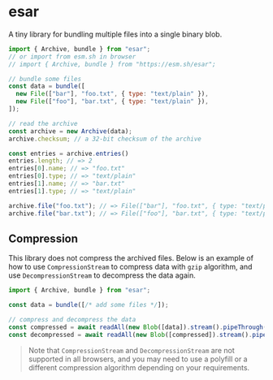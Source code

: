 # esar

A tiny library for bundling multiple files into a single binary blob.

```js
import { Archive, bundle } from "esar";
// or import from esm.sh in browser
// import { Archive, bundle } from "https://esm.sh/esar";

// bundle some files
const data = bundle([
  new File(["bar"], "foo.txt", { type: "text/plain" }),
  new File(["foo"], "bar.txt", { type: "text/plain" }),
]);

// read the archive
const archive = new Archive(data);
archive.checksum; // a 32-bit checksum of the archive

const entries = archive.entries()
entries.length; // => 2
entries[0].name; // => "foo.txt"
entries[0].type; // => "text/plain"
entries[1].name; // => "bar.txt"
entries[1].type; // => "text/plain"

archive.file("foo.txt"); // => File(["bar"], "foo.txt", { type: "text/plain" })
archive.file("bar.txt"); // => File(["foo"], "bar.txt", { type: "text/plain" })
```

## Compression

This library does not compress the archived files. Below is an example of how to use `CompressionStream` to compress data
with `gzip` algorithm, and use `DecompressionStream` to decompress the data again.

```js
import { Archive, bundle } from "esar";

const data = bundle([/* add some files */]);

// compress and decompress the data
const compressed = await readAll(new Blob([data]).stream().pipeThrough(new CompressionStream("gzip")));
const decompressed = await readAll(new Blob([compressed]).stream().pipeThrough(new DecompressionStream("gzip")));
```

> Note that `CompressionStream` and `DecompressionStream` are not supported in all browsers, and you may need to use a
> polyfill or a different compression algorithm depending on your requirements.
